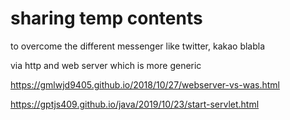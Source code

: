 # sharing temp contents 
to overcome the different messenger like twitter, kakao blabla

via http and web server which is more generic

https://gmlwjd9405.github.io/2018/10/27/webserver-vs-was.html


https://gptjs409.github.io/java/2019/10/23/start-servlet.html
